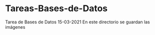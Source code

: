 # Tareas-Bases-de-Datos
Tarea de Bases de Datos 15-03-2021
En este directorio se guardan las imágenes
